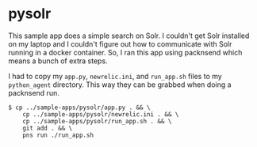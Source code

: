 # pysolr

This sample app does a simple search on Solr. I couldn't get Solr installed on
my laptop and I couldn't figure out how to communicate with Solr running in a
docker container. So, I ran this app using packnsend which means a bunch of
extra steps.

I had to copy my `app.py`, `newrelic.ini`, and `run_app.sh` files to my
`python_agent` directory. This way they can be grabbed when doing a packnsend
run.

```
$ cp ../sample-apps/pysolr/app.py . && \
    cp ../sample-apps/pysolr/newrelic.ini . && \
    cp ../sample-apps/pysolr/run_app.sh . && \
    git add . && \
    pns run ./run_app.sh
```
